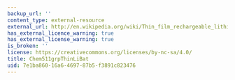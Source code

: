 ```yaml
---
backup_url: ''
content_type: external-resource
external_url: http://en.wikipedia.org/wiki/Thin_film_rechargeable_lithium_battery#mediaviewer/File:Basic_battery_charging.jpg
has_external_licence_warning: true
has_external_license_warning: true
is_broken: ''
license: https://creativecommons.org/licenses/by-nc-sa/4.0/
title: Chem511grpThinLiBat
uid: 7e1ba860-16a6-4697-87b5-f3891c823476
---
```

